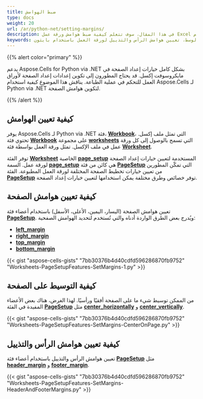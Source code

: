 ```yaml
---
title: ضبط الهوامش
type: docs
weight: 20
url: /ar/python-net/setting-margins/
description: في هذا المقال، سوف تتعلم كيفية ضبط هوامش ورقة عمل Excel باستخدام رمز نمونه. ستتعلم أيضاً كيفية تعيين الهوامش برمجياً لمركز الصفحة، هوامش الرأس والتذييل في إعداد الصفحة باستخدام API Aspose.Cells for Python via .NET.
keywords: مكتبة إكسل في بايثون، تعيين هوامش ورقة العمل في إكسل إلى الوسط، تعيين هوامش الرأس والتذييل لورقة العمل باستخدام بايثون.
---
```


{{% alert color="primary" %}}

يدعم Aspose.Cells for Python via .NET بشكل كامل خيارات إعداد الصفحة في مايكروسوفت إكسل. قد يحتاج المطورون إلى تكوين إعدادات إعداد الصفحة لأوراق العمل للتحكم في عملية الطباعة. يناقش هذا الموضوع كيفية استخدام Aspose.Cells لـ Python via .NET لتكوين هوامش الصفحة.

{{% /alert %}}

## **كيفية تعيين الهوامش**

يوفر Aspose.Cells لـ Python via .NET فئة، [**Workbook**](https://reference.aspose.com/cells/python-net/aspose.cells/workbook)، التي تمثل ملف إكسل. تحتوي فئة [**Workbook**](https://reference.aspose.com/cells/python-net/aspose.cells/workbook) على مجموعة [**worksheets**](https://reference.aspose.com/cells/python-net/aspose.cells/workbook/worksheets) التي تسمح بالوصول إلى كل ورقة عمل في ملف الإكسل. تمثل ورقة العمل بواسطة فئة [**Worksheet**](https://reference.aspose.com/cells/python-net/aspose.cells/worksheet).

توفر الفئة [**Worksheet**](https://reference.aspose.com/cells/python-net/aspose.cells/worksheet) الخاصية [**page_setup**](https://reference.aspose.com/cells/python-net/aspose.cells/worksheet/page_setup/) المستخدمة لتعيين خيارات إعداد الصفحة لورقة عمل. السمة [**page_setup**](https://reference.aspose.com/cells/python-net/aspose.cells/worksheet/page_setup) هي كائن من فئة [**PageSetup**](https://reference.aspose.com/cells/python-net/aspose.cells/pagesetup) التي تمكّن المطورين من تعيين خيارات تخطيط الصفحة المختلفة لورقة العمل المطبوعة. الفئة [**PageSetup**](https://reference.aspose.com/cells/python-net/aspose.cells/pagesetup) توفر خصائص وطرق مختلفة يمكن استخدامها لتعيين خيارات إعداد الصفحة.

## **كيفية تعيين هوامش الصفحة**

تعيين هوامش الصفحة (اليسار، اليمين، الأعلى، الأسفل) باستخدام أعضاء فئة [**PageSetup**](https://reference.aspose.com/cells/python-net/aspose.cells/pagesetup). ويُدرج بعض الطرق الواردة أدناه والتي تُستخدم لتحديد الهوامش الصفحية:

- [**left_margin**](https://reference.aspose.com/cells/python-net/aspose.cells/pagesetup/left_margin/)
- [**right_margin**](https://reference.aspose.com/cells/python-net/aspose.cells/pagesetup/right_margin/)
- [**top_margin**](https://reference.aspose.com/cells/python-net/aspose.cells/pagesetup/top_margin/)
- [**bottom_margin**](https://reference.aspose.com/cells/python-net/aspose.cells/pagesetup/bottom_margin/)

{{< gist "aspose-cells-gists" "7bb30376b4d40cdfd596286870fb9752" "Worksheets-PageSetupFeatures-SetMargins-1.py" >}}

## **كيفية التوسيط على الصفحة**

من الممكن توسيط شيء ما على الصفحة أفقيًا ورأسيًا. لهذا الغرض، هناك بعض الأعضاء المفيدة في الفئة [**PageSetup**](https://reference.aspose.com/cells/python-net/aspose.cells/pagesetup) مثل [**center_horizontally**](https://reference.aspose.com/cells/python-net/aspose.cells/pagesetup/center_horizontally/) و [**center_vertically**](https://reference.aspose.com/cells/python-net/aspose.cells/pagesetup/center_vertically/).

{{< gist "aspose-cells-gists" "7bb30376b4d40cdfd596286870fb9752" "Worksheets-PageSetupFeatures-SetMargins-CenterOnPage.py" >}}

## **كيفية تعيين هوامش الرأس والتذييل**

تعيين هوامش الرأس والتذييل باستخدام أعضاء فئة [**PageSetup**](https://reference.aspose.com/cells/python-net/aspose.cells/pagesetup) مثل [**header_margin**](https://reference.aspose.com/cells/python-net/aspose.cells/pagesetup/header_margin) و [**footer_margin**](https://reference.aspose.com/cells/python-net/aspose.cells/pagesetup/footer_margin).

{{< gist "aspose-cells-gists" "7bb30376b4d40cdfd596286870fb9752" "Worksheets-PageSetupFeatures-SetMargins-HeaderAndFooterMargins.py" >}}

